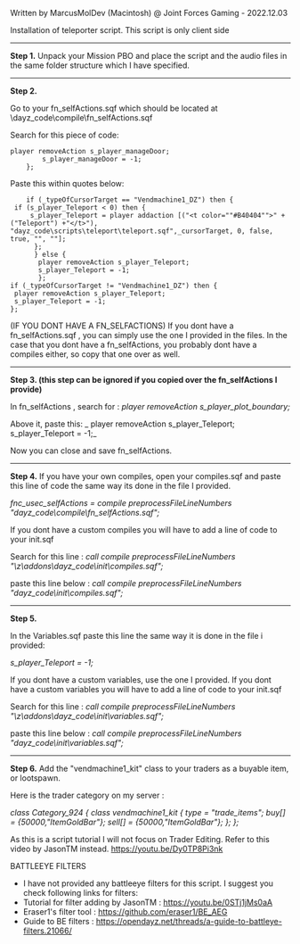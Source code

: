 
 Written by MarcusMolDev (Macintosh) @ Joint Forces Gaming - 2022.12.03

Installation of teleporter script. This script is only client side

------------------------------------------------------------------------------------------------------------------------------------------------------------------
**Step 1.**
Unpack your Mission PBO and place the script and the audio files in the same folder structure which I have specified.

------------------------------------------------------------------------------------------------------------------------------------------------------------------
**Step 2.**

Go to your fn_selfActions.sqf which should be located at \dayz_code\compile\fn_selfActions.sqf

Search for this piece of code:

	player removeAction s_player_manageDoor;
			s_player_manageDoor = -1;
		};

Paste this within quotes below:


		if (_typeOfCursorTarget == "Vendmachine1_DZ") then {	
	 if (s_player_Teleport < 0) then {                 	 
		 s_player_Teleport = player addaction [("<t color=""#B40404"">" + ("Teleport") +"</t>"), "dayz_code\scripts\teleport\teleport.sqf",_cursorTarget, 0, false, true, "", ""];
		  };				   
		  } else {
		   player removeAction s_player_Teleport;
		   s_player_Teleport = -1;
		   };	
	if (_typeOfCursorTarget != "Vendmachine1_DZ") then {
	 player removeAction s_player_Teleport;
	 s_player_Teleport = -1;
	};


(IF YOU DONT HAVE A FN_SELFACTIONS)
If you dont have a fn_selfActions.sqf , you can simply use the one I provided in the files. 
In the case that you dont have a fn_selfActions, you probably dont have a compiles either, so copy that one over as well.

------------------------------------------------------------------------------------------------------------------------------------------------------------------
**Step 3. (this step can be ignored if you copied over the fn_selfActions I provide)**

In fn_selfActions , search for : 
_player removeAction s_player_plot_boundary;_

Above it, paste this:
_	player removeAction s_player_Teleport;
s_player_Teleport = -1;_


Now you can close and save fn_selfActions.

------------------------------------------------------------------------------------------------------------------------------------------------------------------
**Step 4.**
If you have your own compiles, open your compiles.sqf and paste this line of code the same way its done in the file I provided.

_fnc_usec_selfActions = compile preprocessFileLineNumbers "dayz_code\compile\fn_selfActions.sqf";_


If you dont have a custom compiles you will have to add a line of code to your init.sqf

Search for this line :
_call compile preprocessFileLineNumbers "\z\addons\dayz_code\init\compiles.sqf";_

paste this line below :
_call compile preprocessFileLineNumbers "dayz_code\init\compiles.sqf";_

------------------------------------------------------------------------------------------------------------------------------------------------------------------
**Step 5.**

In the Variables.sqf
paste this line the same way it is done in the file i provided: 

_s_player_Teleport = -1;_


If you dont have a custom variables, use the one I provided.
If you dont have a custom variables you will have to add a line of code to your init.sqf

Search for this line :
_call compile preprocessFileLineNumbers "\z\addons\dayz_code\init\variables.sqf";_

paste this line below :
_call compile preprocessFileLineNumbers "dayz_code\init\variables.sqf";_

------------------------------------------------------------------------------------------------------------------------------------------------------------------

**Step 6.**
Add the "vendmachine1_kit" class to your traders as a buyable item, or lootspawn.

Here is the trader category on my server :

_class Category_924 {
	class vendmachine1_kit {
		type = "trade_items";
		buy[] = {50000,"ItemGoldBar"};
		sell[] = {50000,"ItemGoldBar"};
	};
};_

As this is a script tutorial I will not focus on Trader Editing. Refer to this video by JasonTM instead.
https://youtu.be/Dy0TP8Pi3nk





BATTLEEYE FILTERS 
- I have not provided any battleeye filters for this script. I suggest you check following links for filters:
- Tutorial for filter adding by JasonTM : https://youtu.be/0STj1jMs0aA
- Eraser1's filter tool : https://github.com/eraser1/BE_AEG 
- Guide to BE filters : https://opendayz.net/threads/a-guide-to-battleye-filters.21066/

